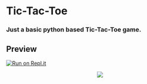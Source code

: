 # Tic-Tac-Toe
### Just a basic python based Tic-Tac-Toe game.

## Preview
[![Run on Repl.it](https://replit.com/badge/github/Rexinazor/Tic-Tac-Toe)](https://replit.com/@DivyashSingh/Tic-Tac-Toe)

<p align="center">
  <img src="https://telegra.ph/file/53a8d858f6e83debec3ce.jpg">
</p>
